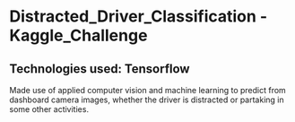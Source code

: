 # Distracted_Driver_Classification - Kaggle_Challenge

## Technologies used: Tensorflow

Made use of applied computer vision and machine learning to predict from dashboard camera images, whether
the driver is distracted or partaking in some other activities.
